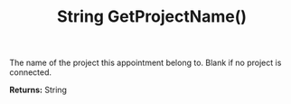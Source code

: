 ﻿---
uid: crmscript_ref_NSAppointment_GetProjectName
title: String GetProjectName()
intellisense: NSAppointment.GetProjectName
keywords: NSAppointment, GetProjectName
so.topic: reference
---

The name of the project this appointment belong to. Blank if no project is connected.

**Returns:** String


